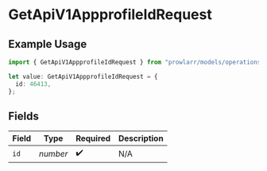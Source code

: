 # GetApiV1AppprofileIdRequest

## Example Usage

```typescript
import { GetApiV1AppprofileIdRequest } from "prowlarr/models/operations";

let value: GetApiV1AppprofileIdRequest = {
  id: 46413,
};
```

## Fields

| Field              | Type               | Required           | Description        |
| ------------------ | ------------------ | ------------------ | ------------------ |
| `id`               | *number*           | :heavy_check_mark: | N/A                |